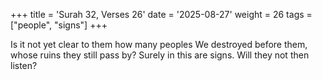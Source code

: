 +++
title = 'Surah 32, Verses 26'
date = '2025-08-27'
weight = 26
tags = ["people", "signs"]
+++

Is it not yet clear to them how many peoples We destroyed before them, whose ruins they still pass by? Surely in this are signs. Will they not then listen?